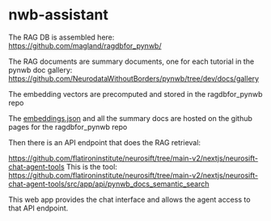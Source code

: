 # nwb-assistant

The RAG DB is assembled here:
https://github.com/magland/ragdbfor_pynwb/

The RAG documents are summary documents, one for each tutorial in the pynwb doc gallery:
https://github.com/NeurodataWithoutBorders/pynwb/tree/dev/docs/gallery

The embedding vectors are precomputed and stored in the ragdbfor_pynwb repo

The [embeddings.json]() and all the summary docs are hosted on the github pages for the ragdbfor_pynwb repo

Then there is an API endpoint that does the RAG retrieval:

https://github.com/flatironinstitute/neurosift/tree/main-v2/nextjs/neurosift-chat-agent-tools
This is the tool: https://github.com/flatironinstitute/neurosift/tree/main-v2/nextjs/neurosift-chat-agent-tools/src/app/api/pynwb_docs_semantic_search

This web app provides the chat interface and allows the agent access to that API endpoint.